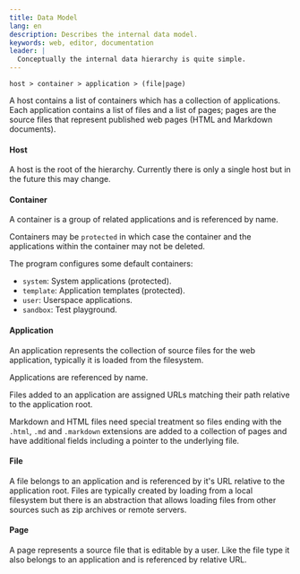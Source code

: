 ```yaml
---
title: Data Model
lang: en
description: Describes the internal data model.
keywords: web, editor, documentation
leader: |
  Conceptually the internal data hierarchy is quite simple.
---
```


```
host > container > application > (file|page)
```

A host contains a list of containers which has a collection of applications.
Each application contains a list of files and a list of pages; pages are the
source files that represent published web pages (HTML and Markdown documents).

#### Host

A host is the root of the hierarchy. Currently there is only a single host but
in the future this may change.

#### Container

A container is a group of related applications and is referenced by name.

Containers may be `protected` in which case the container and the applications
within the container may not be deleted.

The program configures some default containers:

* `system`: System applications (protected).
* `template`: Application templates (protected).
* `user`: Userspace applications.
* `sandbox`: Test playground.

#### Application

An application represents the collection of source files for the web application,
typically it is loaded from the filesystem.

Applications are referenced by name.

Files added to an application are assigned URLs matching their path relative
to the application root.

Markdown and HTML files need special treatment so
files ending with the `.html`, `.md` and `.markdown` extensions are added
to a collection of pages and have additional fields including a pointer to
the underlying file.

#### File

A file belongs to an application and is referenced by it's URL relative
to the application root. Files are typically created by loading from a
local filesystem but there is an abstraction that allows loading files
from other sources such as zip archives or remote servers.

#### Page

A page represents a source file that is editable by a user. Like the file
type it also belongs to an application and is referenced by relative URL.
